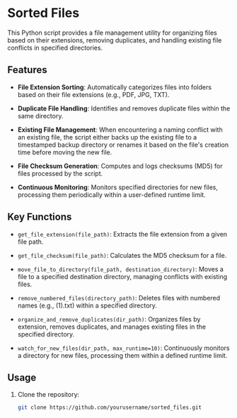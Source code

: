 # Sorted Files

This Python script provides a file management utility for organizing files based on their extensions, removing duplicates, and handling existing file conflicts in specified directories.

## Features

- **File Extension Sorting**: Automatically categorizes files into folders based on their file extensions (e.g., PDF, JPG, TXT).
  
- **Duplicate File Handling**: Identifies and removes duplicate files within the same directory.

- **Existing File Management**: When encountering a naming conflict with an existing file, the script either backs up the existing file to a timestamped backup directory or renames it based on the file's creation time before moving the new file.

- **File Checksum Generation**: Computes and logs checksums (MD5) for files processed by the script.

- **Continuous Monitoring**: Monitors specified directories for new files, processing them periodically within a user-defined runtime limit.

## Key Functions

- `get_file_extension(file_path)`: Extracts the file extension from a given file path.
  
- `get_file_checksum(file_path)`: Calculates the MD5 checksum for a file.

- `move_file_to_directory(file_path, destination_directory)`: Moves a file to a specified destination directory, managing conflicts with existing files.

- `remove_numbered_files(directory_path)`: Deletes files with numbered names (e.g., (1).txt) within a specified directory.

- `organize_and_remove_duplicates(dir_path)`: Organizes files by extension, removes duplicates, and manages existing files in the specified directory.

- `watch_for_new_files(dir_path, max_runtime=10)`: Continuously monitors a directory for new files, processing them within a defined runtime limit.

## Usage

1. Clone the repository:
   ```bash
   git clone https://github.com/yourusername/sorted_files.git
